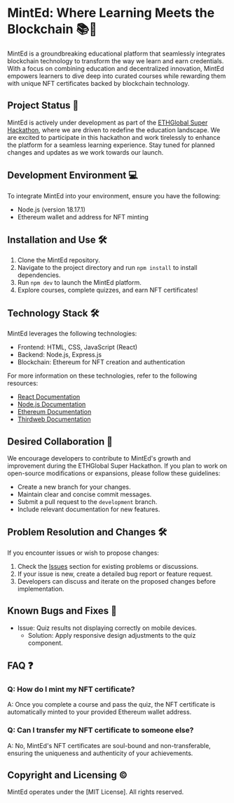 # MintEd: Where Learning Meets the Blockchain 📚🔗

MintEd is a groundbreaking educational platform that seamlessly integrates blockchain technology to transform the way we learn and earn credentials. With a focus on combining education and decentralized innovation, MintEd empowers learners to dive deep into curated courses while rewarding them with unique NFT certificates backed by blockchain technology.

## Project Status 🚧

MintEd is actively under development as part of the [ETHGlobal Super Hackathon](https://ethglobal.com/events/superhack/home), where we are driven to redefine the education landscape. We are excited to participate in this hackathon and work tirelessly to enhance the platform for a seamless learning experience. Stay tuned for planned changes and updates as we work towards our launch.

## Development Environment 💻

To integrate MintEd into your environment, ensure you have the following:

- Node.js (version 18.17.1)
- Ethereum wallet and address for NFT minting

## Installation and Use 🛠️

1. Clone the MintEd repository.
2. Navigate to the project directory and run `npm install` to install dependencies.
3. Run `npm dev` to launch the MintEd platform.
4. Explore courses, complete quizzes, and earn NFT certificates!

## Technology Stack 🛠️

MintEd leverages the following technologies:

- Frontend: HTML, CSS, JavaScript (React)
- Backend: Node.js, Express.js
- Blockchain: Ethereum for NFT creation and authentication

For more information on these technologies, refer to the following resources:

- [React Documentation](https://reactjs.org/docs/getting-started.html)
- [Node.js Documentation](https://nodejs.org/en/docs/)
- [Ethereum Documentation](https://ethereum.org/developers/)
- [Thirdweb Documentation](https://https://portal.thirdweb.com/)

## Desired Collaboration 🤝

We encourage developers to contribute to MintEd's growth and improvement during the ETHGlobal Super Hackathon. If you plan to work on open-source modifications or expansions, please follow these guidelines:

- Create a new branch for your changes.
- Maintain clear and concise commit messages.
- Submit a pull request to the `development` branch.
- Include relevant documentation for new features.

## Problem Resolution and Changes 🛠️

If you encounter issues or wish to propose changes:

1. Check the [Issues](link_to_issues) section for existing problems or discussions.
2. If your issue is new, create a detailed bug report or feature request.
3. Developers can discuss and iterate on the proposed changes before implementation.

## Known Bugs and Fixes 🐞

- Issue: Quiz results not displaying correctly on mobile devices.
  - Solution: Apply responsive design adjustments to the quiz component.

## FAQ ❓

### Q: How do I mint my NFT certificate?

A: Once you complete a course and pass the quiz, the NFT certificate is automatically minted to your provided Ethereum wallet address.

### Q: Can I transfer my NFT certificate to someone else?

A: No, MintEd's NFT certificates are soul-bound and non-transferable, ensuring the uniqueness and authenticity of your achievements.

## Copyright and Licensing ©

MintEd operates under the [MIT License]. All rights reserved.
